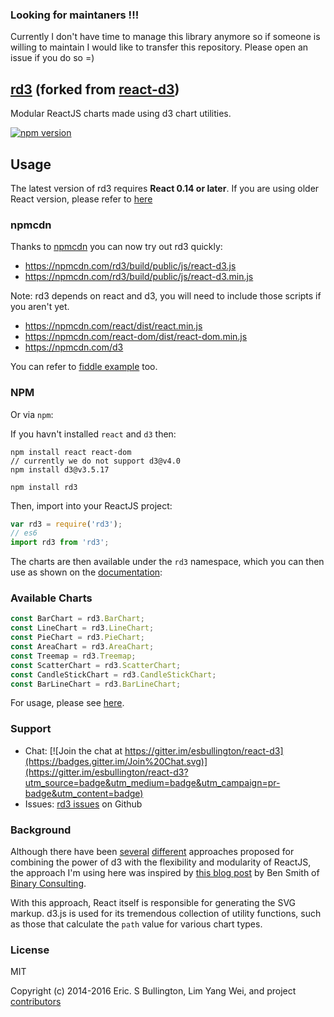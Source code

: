 ### Looking for maintaners !!!
Currently I don't have time to manage this library anymore so if someone is willing to maintain I would like to transfer this repository. Please open an issue if you do so =)

## [rd3](https://github.com/yang-wei/rd3) (forked from [react-d3](https://github.com/esbullington/react-d3))
Modular ReactJS charts made using d3 chart utilities.

[![npm version](https://badge.fury.io/js/rd3.svg)](https://badge.fury.io/js/rd3)

## Usage

The latest version of rd3 requires **React 0.14 or later**. If you are using older React version, please refer to [here](https://github.com/yang-wei/rd3/releases/tag/v0.5.3)

### npmcdn
Thanks to [npmcdn](https://npmcdn.com/) you can now try out rd3 quickly:

 * https://npmcdn.com/rd3/build/public/js/react-d3.js
 * https://npmcdn.com/rd3/build/public/js/react-d3.min.js

Note: rd3 depends on react and d3, you will need to include those scripts if you aren't yet.

 * https://npmcdn.com/react/dist/react.min.js
 * https://npmcdn.com/react-dom/dist/react-dom.min.js
 * https://npmcdn.com/d3

You can refer to [fiddle example](https://yang-wei.github.io/rd3/docs/new/charts/areaChart.html) too.

### NPM
Or via `npm`:

If you havn't installed `react` and `d3` then:

```
npm install react react-dom
// currently we do not support d3@v4.0
npm install d3@v3.5.17
```

```
npm install rd3
```

Then, import into your ReactJS project:

```js
var rd3 = require('rd3');
// es6
import rd3 from 'rd3';
```

The charts are then available under the `rd3` namespace, which you can then use as shown on the [documentation](https://yang-wei.github.io/rd3/):

### Available Charts

```js
const BarChart = rd3.BarChart;
const LineChart = rd3.LineChart;
const PieChart = rd3.PieChart;
const AreaChart = rd3.AreaChart;
const Treemap = rd3.Treemap;
const ScatterChart = rd3.ScatterChart;
const CandleStickChart = rd3.CandleStickChart;
const BarLineChart = rd3.BarLineChart;
```

For usage, please see [here](https://yang-wei.github.io/rd3).

### Support

* Chat: [![Join the chat at https://gitter.im/esbullington/react-d3](https://badges.gitter.im/Join%20Chat.svg)](https://gitter.im/esbullington/react-d3?utm_source=badge&utm_medium=badge&utm_campaign=pr-badge&utm_content=badge)
* Issues: [rd3 issues](https://github.com/yang-wei/rd3/issues) on Github

### Background
Although there have been [several](http://nicolashery.com/integrating-d3js-visualizations-in-a-react-app/) [different](http://bl.ocks.org/milroc/d22bbf92231876505e5d) approaches proposed for combining the power of d3 with the flexibility and modularity of ReactJS, the approach I'm using here was inspired by [this blog post](http://10consulting.com/2014/02/19/d3-plus-reactjs-for-charting/) by Ben Smith of [Binary Consulting](http://10consulting.com/).

With this approach, React itself is responsible for generating the SVG markup.  d3.js is used for its tremendous collection of utility functions, such as those that calculate the `path` value for various chart types.

### License
MIT

Copyright (c) 2014-2016 Eric. S Bullington, Lim Yang Wei, and project [contributors](https://github.com/yang-wei/rd3/graphs/contributors)
